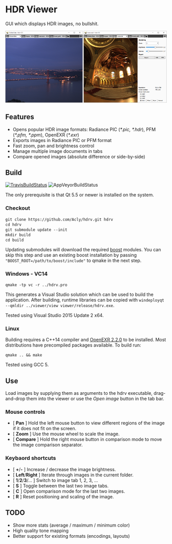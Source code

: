 # HDR Viewer

GUI which displays HDR images, no bullshit.

![Screenshots](/media/Screenshots.png?raw=true)

## Features

* Opens popular HDR image formats: Radiance PIC (_*.pic, *.hdr_), PFM (_*.pfm, *.ppm_), OpenEXR (_*.exr_)
* Exports images in Radiance PIC or PFM format
* Fast zoom, pan and brightness control
* Manage multiple image documents in tabs
* Compare opened images (absolute difference or side-by-side)

## Build

[![TravisBuildStatus](https://travis-ci.org/Acly/hdrv.svg?branch=master)](https://travis-ci.org/Acly/hdrv)
![AppVeyorBuildStatus](https://ci.appveyor.com/api/projects/status/github/Acly/hdrv?branch=master&svg=true)

The only prerequisite is that Qt 5.5 or newer is installed on the system.

### Checkout

```
git clone https://github.com/Acly/hdrv.git hdrv
cd hdrv
git submodule update --init
mkdir build
cd build   
```

Updating submodules will download the required [boost](http://www.boost.org/) modules. You
can skip this step and use an existing boost installation by passing `"BOOST_ROOT=/path/to/boost/include"`
to qmake in the next step. 

### Windows - VC14
```
qmake -tp vc -r ../hdrv.pro
```

This generates a Visual Studio solution which can be used to build the application.
After building, runtime libraries can be copied with `windeployqt --qmldir ../viewer/view viewer/release/hdrv.exe`.

Tested using Visual Studio 2015 Update 2 x64.

### Linux

Building requires a C++14 compiler and [OpenEXR 2.2.0](http://www.openexr.com/)
to be installed. Most distributions have precompiled packages available. To build run:

```
qmake .. && make
```

Tested using GCC 5.

## Use

Load images by supplying them as arguments to the hdrv executable, drag-and-drop them into the viewer or
use the _Open image_ button in the tab bar.

### Mouse controls

* \[ **Pan** \] Hold the left mouse button to view different regions of the image if it does not fit on the screen.
* \[ **Zoom** \] Use the mouse wheel to scale the image.
* \[ **Compare** \] Hold the right mouse button in comparison mode to move the image comparison separator.

### Keybaord shortcuts

* \[ **+**/**-** \] Increase / decrease the image brightness.
* \[ **Left**/**Right** \] Iterate through images in the current folder.
* \[ **1**/**2**/**3**/... \] Switch to image tab 1, 2, 3, ...
* \[ **S** \] Toggle between the last two image tabs.
* \[ **C** \] Open comparison mode for the last two images.
* \[ **R** \] Reset positioning and scaling of the image.

## TODO

* Show more stats (average / maximum / minimum color)
* High quality tone mapping
* Better support for existing formats (encodings, layouts)
